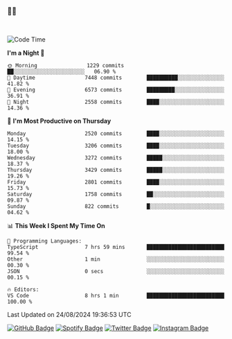 ### 🤙🍺

<!-- <a href="https://github-readme-stats.vercel.app/api?username=hzak2xx&count_private=true&show_icons=true&theme=dracula">
  <img align="center" src="https://github-readme-stats.vercel.app/api?username=hzak2xx&count_private=true&show_icons=true&theme=dracula" />
</a>
</br> -->
</br>

<!--START_SECTION:waka-->
![Code Time](http://img.shields.io/badge/Code%20Time-3%2C518%20hrs%2038%20mins-blue)

**I'm a Night 🦉** 

```text
🌞 Morning                1229 commits        ██░░░░░░░░░░░░░░░░░░░░░░░   06.90 % 
🌆 Daytime                7448 commits        ██████████░░░░░░░░░░░░░░░   41.82 % 
🌃 Evening                6573 commits        █████████░░░░░░░░░░░░░░░░   36.91 % 
🌙 Night                  2558 commits        ████░░░░░░░░░░░░░░░░░░░░░   14.36 % 
```
📅 **I'm Most Productive on Thursday** 

```text
Monday                   2520 commits        ████░░░░░░░░░░░░░░░░░░░░░   14.15 % 
Tuesday                  3206 commits        ████░░░░░░░░░░░░░░░░░░░░░   18.00 % 
Wednesday                3272 commits        █████░░░░░░░░░░░░░░░░░░░░   18.37 % 
Thursday                 3429 commits        █████░░░░░░░░░░░░░░░░░░░░   19.26 % 
Friday                   2801 commits        ████░░░░░░░░░░░░░░░░░░░░░   15.73 % 
Saturday                 1758 commits        ██░░░░░░░░░░░░░░░░░░░░░░░   09.87 % 
Sunday                   822 commits         █░░░░░░░░░░░░░░░░░░░░░░░░   04.62 % 
```


📊 **This Week I Spent My Time On** 

```text
💬 Programming Languages: 
TypeScript               7 hrs 59 mins       █████████████████████████   99.54 % 
Other                    1 min               ░░░░░░░░░░░░░░░░░░░░░░░░░   00.30 % 
JSON                     0 secs              ░░░░░░░░░░░░░░░░░░░░░░░░░   00.15 % 

🔥 Editors: 
VS Code                  8 hrs 1 min         █████████████████████████   100.00 % 
```


 Last Updated on 24/08/2024 19:36:53 UTC
<!--END_SECTION:waka-->

[![GitHub Badge](https://img.shields.io/badge/GitHub-100000?style=for-the-badge&logo=github&logoColor=white)](https://github.com/hzak2xx)
[![Spotify Badge](https://img.shields.io/badge/Spotify-1ED760?&style=for-the-badge&logo=spotify&logoColor=white)](https://open.spotify.com/user/uf90s6sbbh75a1mt44clkhkvf)
[![Twitter Badge](https://img.shields.io/badge/Twitter-1DA1F2?style=for-the-badge&logo=twitter&logoColor=white)](https://twitter.com/hzak2xx)
[![Instagram Badge](https://img.shields.io/badge/Instagram-E4405F?style=for-the-badge&logo=instagram&logoColor=white)](https://www.instagram.com/hzak2xx/)
